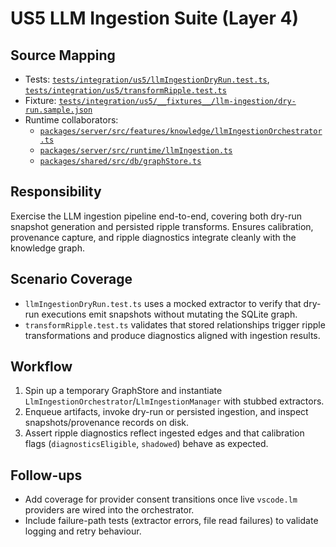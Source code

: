 # US5 LLM Ingestion Suite (Layer 4)

## Source Mapping
- Tests: [`tests/integration/us5/llmIngestionDryRun.test.ts`](../../../../tests/integration/us5/llmIngestionDryRun.test.ts), [`tests/integration/us5/transformRipple.test.ts`](../../../../tests/integration/us5/transformRipple.test.ts)
- Fixture: [`tests/integration/us5/__fixtures__/llm-ingestion/dry-run.sample.json`](../../../../tests/integration/us5/__fixtures__/llm-ingestion/dry-run.sample.json)
- Runtime collaborators:
	- [`packages/server/src/features/knowledge/llmIngestionOrchestrator.ts`](../../../../packages/server/src/features/knowledge/llmIngestionOrchestrator.ts)
	- [`packages/server/src/runtime/llmIngestion.ts`](../../../../packages/server/src/runtime/llmIngestion.ts)
	- [`packages/shared/src/db/graphStore.ts`](../../../../packages/shared/src/db/graphStore.ts)

## Responsibility
Exercise the LLM ingestion pipeline end-to-end, covering both dry-run snapshot generation and persisted ripple transforms. Ensures calibration, provenance capture, and ripple diagnostics integrate cleanly with the knowledge graph.

## Scenario Coverage
- `llmIngestionDryRun.test.ts` uses a mocked extractor to verify that dry-run executions emit snapshots without mutating the SQLite graph.
- `transformRipple.test.ts` validates that stored relationships trigger ripple transformations and produce diagnostics aligned with ingestion results.

## Workflow
1. Spin up a temporary GraphStore and instantiate `LlmIngestionOrchestrator`/`LlmIngestionManager` with stubbed extractors.
2. Enqueue artifacts, invoke dry-run or persisted ingestion, and inspect snapshots/provenance records on disk.
3. Assert ripple diagnostics reflect ingested edges and that calibration flags (`diagnosticsEligible`, `shadowed`) behave as expected.

## Follow-ups
- Add coverage for provider consent transitions once live `vscode.lm` providers are wired into the orchestrator.
- Include failure-path tests (extractor errors, file read failures) to validate logging and retry behaviour.
